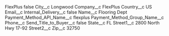 <?xml version="1.0" encoding="UTF-8"?>
<CustomMetadata xmlns="http://soap.sforce.com/2006/04/metadata" xmlns:xsi="http://www.w3.org/2001/XMLSchema-instance" xmlns:xsd="http://www.w3.org/2001/XMLSchema">
    <label>FlexPlus</label>
    <protected>false</protected>
    <values>
        <field>City__c</field>
        <value xsi:type="xsd:string">Longwood</value>
    </values>
    <values>
        <field>Company__c</field>
        <value xsi:type="xsd:string">FlexPlus</value>
    </values>
    <values>
        <field>Country__c</field>
        <value xsi:type="xsd:string">US</value>
    </values>
    <values>
        <field>Email__c</field>
        <value xsi:nil="true"/>
    </values>
    <values>
        <field>Internal_Delivery__c</field>
        <value xsi:type="xsd:boolean">false</value>
    </values>
    <values>
        <field>Name__c</field>
        <value xsi:type="xsd:string">Flooring Dept</value>
    </values>
    <values>
        <field>Payment_Method_API_Name__c</field>
        <value xsi:type="xsd:string">flexplus</value>
    </values>
    <values>
        <field>Payment_Method_Group_Name__c</field>
        <value xsi:nil="true"/>
    </values>
    <values>
        <field>Phone__c</field>
        <value xsi:nil="true"/>
    </values>
    <values>
        <field>Send_Title_to_Buyer__c</field>
        <value xsi:type="xsd:boolean">false</value>
    </values>
    <values>
        <field>State__c</field>
        <value xsi:type="xsd:string">FL</value>
    </values>
    <values>
        <field>Street1__c</field>
        <value xsi:type="xsd:string">2800 North Hwy 17-92</value>
    </values>
    <values>
        <field>Street2__c</field>
        <value xsi:nil="true"/>
    </values>
    <values>
        <field>Zip__c</field>
        <value xsi:type="xsd:string">32750</value>
    </values>
</CustomMetadata>

